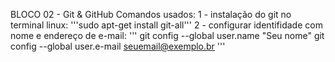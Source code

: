 BLOCO 02 - Git & GitHub
Comandos usados:
1 - instalação do git no terminal linux: '''sudo apt-get install git-all'''
2 - configurar identifidade com nome e endereço de e-mail:
'''
git config --global user.name "Seu nome"
git config --global user.e-mail seuemail@exemplo.br
'''
